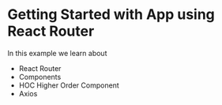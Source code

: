 # Getting Started with App using React Router

In this example we learn about 
- React Router 
- Components
- HOC Higher Order Component
- Axios